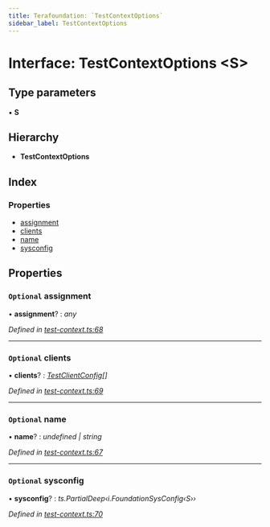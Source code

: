```yaml
---
title: Terafoundation: `TestContextOptions`
sidebar_label: TestContextOptions
---
```


# Interface: TestContextOptions <**S**>

## Type parameters

▪ **S**

## Hierarchy

* **TestContextOptions**

## Index

### Properties

* [assignment](testcontextoptions.md#optional-assignment)
* [clients](testcontextoptions.md#optional-clients)
* [name](testcontextoptions.md#optional-name)
* [sysconfig](testcontextoptions.md#optional-sysconfig)

## Properties

### `Optional` assignment

• **assignment**? : *any*

*Defined in [test-context.ts:68](https://github.com/terascope/teraslice/blob/d8feecc03/packages/terafoundation/src/test-context.ts#L68)*

___

### `Optional` clients

• **clients**? : *[TestClientConfig](testclientconfig.md)[]*

*Defined in [test-context.ts:69](https://github.com/terascope/teraslice/blob/d8feecc03/packages/terafoundation/src/test-context.ts#L69)*

___

### `Optional` name

• **name**? : *undefined | string*

*Defined in [test-context.ts:67](https://github.com/terascope/teraslice/blob/d8feecc03/packages/terafoundation/src/test-context.ts#L67)*

___

### `Optional` sysconfig

• **sysconfig**? : *ts.PartialDeep‹i.FoundationSysConfig‹S››*

*Defined in [test-context.ts:70](https://github.com/terascope/teraslice/blob/d8feecc03/packages/terafoundation/src/test-context.ts#L70)*
